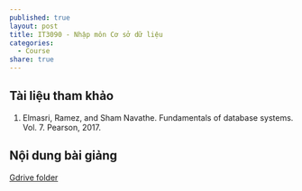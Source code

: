 ```yaml
---
published: true
layout: post
title: IT3090 - Nhập môn Cơ sở dữ liệu
categories:
  - Course
share: true
---
```

## Tài liệu tham khảo

1. Elmasri, Ramez, and Sham Navathe. Fundamentals of database systems. Vol. 7. Pearson, 2017.

## Nội dung bài giảng
[Gdrive folder](https://drive.google.com/drive/folders/0B8a305L6HNbwckpEVzdwTThNYWs?usp=sharing)